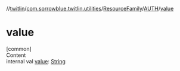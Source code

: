 //[twitlin](../../../index.md)/[com.sorrowblue.twitlin.utilities](../../index.md)/[ResourceFamily](../index.md)/[AUTH](index.md)/[value](value.md)



# value  
[common]  
Content  
internal val [value](value.md): [String](https://kotlinlang.org/api/latest/jvm/stdlib/kotlin/-string/index.html)  



